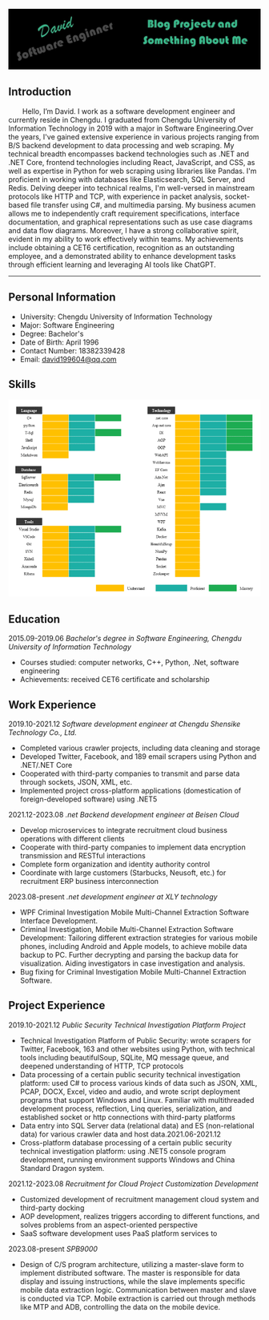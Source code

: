 ![1686213422693](image/README/1686213422693.png)

Introduction
------

&ensp;&ensp;&ensp;&ensp;Hello, I’m David. I work as a software development engineer and currently reside in Chengdu. I graduated from Chengdu University of Information Technology in 2019 with a major in Software Engineering.Over the years, I've gained extensive experience in various projects ranging from B/S backend development to data processing and web scraping. My technical breadth encompasses backend technologies such as .NET and .NET Core, frontend technologies including React, JavaScript, and CSS, as well as expertise in Python for web scraping using libraries like Pandas. I'm proficient in working with databases like Elasticsearch, SQL Server, and Redis. Delving deeper into technical realms, I'm well-versed in mainstream protocols like HTTP and TCP, with experience in packet analysis, socket-based file transfer using C#, and multimedia parsing. My business acumen allows me to independently craft requirement specifications, interface documentation, and graphical representations such as use case diagrams and data flow diagrams. Moreover, I have a strong collaborative spirit, evident in my ability to work effectively within teams. My achievements include obtaining a CET6 certification, recognition as an outstanding employee, and a demonstrated ability to enhance development tasks through efficient learning and leveraging AI tools like ChatGPT.

---
Personal Information
------

* University: Chengdu University of Information Technology
* Major: Software Engineering
* Degree: Bachelor's
* Date of Birth: April 1996
* Contact Number: 18382339428
* Email: david199604@qq.com

Skills
------

![1686280176431](image/README/1686280176431.png)

Education
---------

2015.09-2019.06
_Bachelor's degree in Software Engineering, Chengdu University of Information Technology_

* Courses studied: computer networks, C++, Python, .Net, software engineering
* Achievements: received CET6 certificate and scholarship

Work Experience
---------------

2019.10-2021.12
_Software development engineer at Chengdu Shensike Technology Co., Ltd._

* Completed various crawler projects, including data cleaning and storage
* Developed Twitter, Facebook, and 189 email scrapers using Python and .NET/.NET Core
* Cooperated with third-party companies to transmit and parse data through sockets, JSON, XML, etc.
* Implemented project cross-platform applications (domestication of foreign-developed software) using .NET5

2021.12-2023.08
_.net Backend development engineer at Beisen Cloud_

* Develop microservices to integrate recruitment cloud business operations with different clients
* Cooperate with third-party companies to implement data encryption transmission and RESTful interactions
* Complete form organization and identity authority control
* Coordinate with large customers (Starbucks, Neusoft, etc.) for recruitment ERP business interconnection

2023.08-present
_.net development engineer at XLY technology_

* WPF Criminal Investigation Mobile Multi-Channel Extraction Software Interface Development.
* Criminal Investigation, Mobile Multi-Channel Extraction Software Development: Tailoring different extraction strategies for various mobile phones, including Android and Apple models, to achieve mobile data backup to PC. Further decrypting and parsing the backup data for visualization. Aiding investigators in case investigation and analysis.
* Bug fixing for Criminal Investigation Mobile Multi-Channel Extraction Software.

Project Experience
------------------

2019.10-2021.12
_Public Security Technical Investigation Platform Project_

* Technical Investigation Platform of Public Security: wrote scrapers for Twitter, Facebook, 163 and other websites using Python, with technical tools including beautifulSoup, SQLite, MQ message queue, and deepened understanding of HTTP, TCP protocols
* Data processing of a certain public security technical investigation platform: used C# to process various kinds of data such as JSON, XML, PCAP, DOCX, Excel, video and audio, and wrote script deployment programs that support Windows and Linux. Familiar with multithreaded development process, reflection, Linq queries, serialization, and established socket or http connections with third-party platforms
* Data entry into SQL Server data (relational data) and ES (non-relational data) for various crawler data and host data.2021.06-2021.12
* Cross-platform database processing of a certain public security technical investigation platform: using .NET5 console program development, running environment supports Windows and China Standard Dragon system.

2021.12-2023.08
_Recruitment for Cloud Project Customization Development_

* Customized development of recruitment management cloud system and third-party docking
* AOP development, realizes triggers according to different functions, and solves problems from an aspect-oriented perspective
* SaaS software development uses PaaS platform services to

2023.08-present
_SPB9000_

* Design of C/S program architecture, utilizing a master-slave form to implement distributed software. The master is responsible for data display and issuing instructions, while the slave implements specific mobile data extraction logic. Communication between master and slave is conducted via TCP. Mobile extraction is carried out through methods like MTP and ADB, controlling the data on the mobile device.
